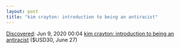 ```yaml
---
layout: post
title: "kim crayton: introduction to being an antiracist"
---
```

[Discovered](http://rolandtanglao.com/2020/07/29/p1-blogthis-checkvist-list-links-to-blog/): Jun 9, 2020 00:04 [kim crayton: introduction to being an antiracist](https://ti.to/kim.crayton.llc/introduction-to-being-an-antiracist) ($USD30, June 27)
